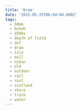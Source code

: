 ```yaml
---
title: 'Dram'
date: '2015-05-25T06:04:04.000Z'
tags:
  - 50mm
  - bokeh
  - d300s
  - depth of field
  - dof
  - dram
  - isle
  - mull
  - nikon
  - old
  - outdoor
  - rail
  - rust
  - scotland
  - shore
  - track
  - water
---
```


